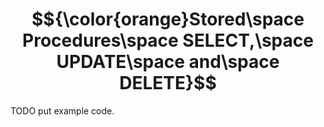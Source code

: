 # $${\color{orange}Stored\space Procedures\space SELECT,\space UPDATE\space and\space DELETE}$$

TODO put example code.